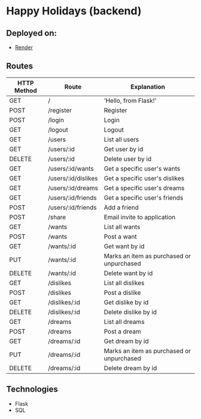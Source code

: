 # Happy Holidays (backend)

## Deployed on:

- [Render](https://happy-holidays-backend.onrender.com/)

## Routes

| HTTP Method | Route               | Explanation                               |
| ----------- | ------------------- | ----------------------------------------- |
| GET         | /                   | 'Hello, from Flask!'                      |
| POST        | /register           | Register                                  |
| POST        | /login              | Login                                     |
| GET         | /logout             | Logout                                    |
| GET         | /users              | List all users                            |
| GET         | /users/:id          | Get user by id                            |
| DELETE      | /users/:id          | Delete user by id                         |
| GET         | /users/:id/wants    | Get a specific user's wants               |
| GET         | /users/:id/dislikes | Get a specific user's dislikes            |
| GET         | /users/:id/dreams   | Get a specific user's dreams              |
| GET         | /users/:id/friends  | Get a specific user's friends             |
| POST        | /users/:id/friends  | Add a friend                              |
| POST        | /share              | Email invite to application               |
| GET         | /wants              | List all wants                            |
| POST        | /wants              | Post a want                               |
| GET         | /wants/:id          | Get want by id                            |
| PUT         | /wants/:id          | Marks an item as purchased or unpurchased |
| DELETE      | /wants/:id          | Delete want by id                         |
| GET         | /dislikes           | List all dislikes                         |
| POST        | /dislikes           | Post a dislike                            |
| GET         | /dislikes/:id       | Get dislike by id                         |
| DELETE      | /dislikes/:id       | Delete dislike by id                      |
| GET         | /dreams             | List all dreams                           |
| POST        | /dreams             | Post a dream                              |
| GET         | /dreams/:id         | Get dream by id                           |
| PUT         | /dreams/:id         | Marks an item as purchased or unpurchased |
| DELETE      | /dreams/:id         | Delete dream by id                        |

## Technologies

- Flask
- SQL
